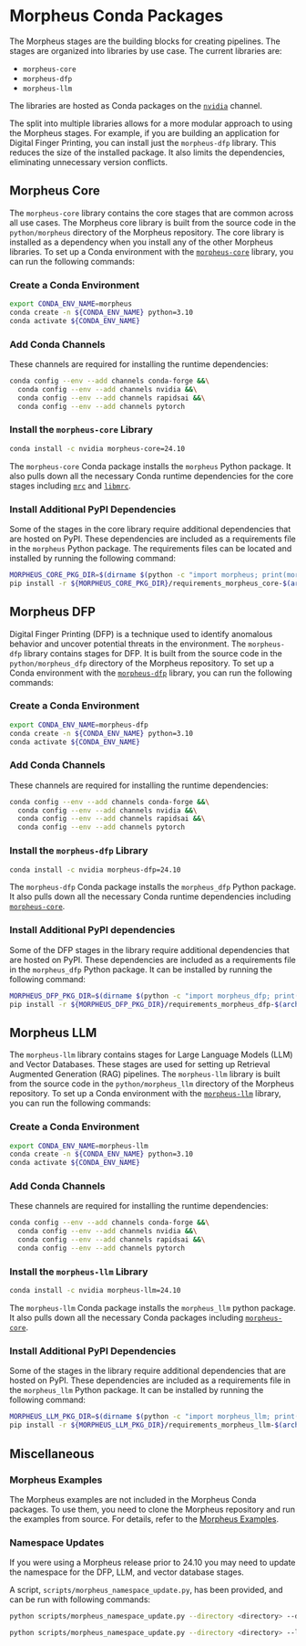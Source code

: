 <!--
SPDX-FileCopyrightText: Copyright (c) 2024-2025, NVIDIA CORPORATION & AFFILIATES. All rights reserved.
SPDX-License-Identifier: Apache-2.0

Licensed under the Apache License, Version 2.0 (the "License");
you may not use this file except in compliance with the License.
You may obtain a copy of the License at

http://www.apache.org/licenses/LICENSE-2.0

Unless required by applicable law or agreed to in writing, software
distributed under the License is distributed on an "AS IS" BASIS,
WITHOUT WARRANTIES OR CONDITIONS OF ANY KIND, either express or implied.
See the License for the specific language governing permissions and
limitations under the License.
-->

# Morpheus Conda Packages
The Morpheus stages are the building blocks for creating pipelines. The stages are organized into libraries by use case. The current libraries are:
- `morpheus-core`
- `morpheus-dfp`
- `morpheus-llm`

The  libraries are hosted as Conda packages on the [`nvidia`](https://anaconda.org/nvidia/) channel.

The split into multiple libraries allows for a more modular approach to using the Morpheus stages. For example, if you are building an application for Digital Finger Printing, you can install just the `morpheus-dfp` library. This reduces the size of the installed package. It also limits the dependencies, eliminating unnecessary version conflicts.


## Morpheus Core
The `morpheus-core` library contains the core stages that are common across all use cases. The Morpheus core library is built from the source code in the `python/morpheus` directory of the Morpheus repository. The core library is installed as a dependency when you install any of the other Morpheus libraries.
To set up a Conda environment with the [`morpheus-core`](https://anaconda.org/nvidia/morpheus-core) library, you can run the following commands:

### Create a Conda Environment
```bash
export CONDA_ENV_NAME=morpheus
conda create -n ${CONDA_ENV_NAME} python=3.10
conda activate ${CONDA_ENV_NAME}
```

### Add Conda Channels
These channels are required for installing the runtime dependencies:
```bash
conda config --env --add channels conda-forge &&\
  conda config --env --add channels nvidia &&\
  conda config --env --add channels rapidsai &&\
  conda config --env --add channels pytorch
```

### Install the `morpheus-core` Library
```bash
conda install -c nvidia morpheus-core=24.10
```
The `morpheus-core` Conda package installs the `morpheus` Python package. It also pulls down all the necessary Conda runtime dependencies for the core stages including [`mrc`](https://anaconda.org/nvidia/mrc) and [`libmrc`](https://anaconda.org/nvidia/libmrc).

### Install Additional PyPI Dependencies
Some of the stages in the core library require additional dependencies that are hosted on PyPI. These dependencies are included as a requirements file in the `morpheus` Python package. The requirements files can be located and installed by running the following command:
```bash
MORPHEUS_CORE_PKG_DIR=$(dirname $(python -c "import morpheus; print(morpheus.__file__)"))
pip install -r ${MORPHEUS_CORE_PKG_DIR}/requirements_morpheus_core-$(arch).txt
```

## Morpheus DFP
Digital Finger Printing (DFP) is a technique used to identify anomalous behavior and uncover potential threats in the environment​. The `morpheus-dfp` library contains stages for DFP. It is built from the source code in the `python/morpheus_dfp` directory of the Morpheus repository. To set up a Conda environment with the [`morpheus-dfp`](https://anaconda.org/nvidia/morpheus-dfp) library, you can run the following commands:

### Create a Conda Environment
```bash
export CONDA_ENV_NAME=morpheus-dfp
conda create -n ${CONDA_ENV_NAME} python=3.10
conda activate ${CONDA_ENV_NAME}
```

### Add Conda Channels
These channels are required for installing the runtime dependencies:
```bash
conda config --env --add channels conda-forge &&\
  conda config --env --add channels nvidia &&\
  conda config --env --add channels rapidsai &&\
  conda config --env --add channels pytorch
```

### Install the `morpheus-dfp` Library
```bash
conda install -c nvidia morpheus-dfp=24.10
```
The `morpheus-dfp` Conda package installs the `morpheus_dfp` Python package. It also pulls down all the necessary Conda runtime dependencies including [`morpheus-core`](https://anaconda.org/nvidia/morpheus-core).
### Install Additional PyPI dependencies
Some of the DFP stages in the library require additional dependencies that are hosted on PyPI. These dependencies are included as a requirements file in the `morpheus_dfp` Python package. It can be installed by running the following command:
```bash
MORPHEUS_DFP_PKG_DIR=$(dirname $(python -c "import morpheus_dfp; print(morpheus_dfp.__file__)"))
pip install -r ${MORPHEUS_DFP_PKG_DIR}/requirements_morpheus_dfp-$(arch).txt
```

## Morpheus LLM
The `morpheus-llm` library contains stages for Large Language Models (LLM) and  Vector Databases. These stages are used for setting up Retrieval Augmented Generation (RAG) pipelines. The `morpheus-llm` library is built from the source code in the `python/morpheus_llm` directory of the Morpheus repository.
To set up a Conda environment with the [`morpheus-llm`](https://anaconda.org/nvidia/morpheus-dfp) library, you can run the following commands:

### Create a Conda Environment
```bash
export CONDA_ENV_NAME=morpheus-llm
conda create -n ${CONDA_ENV_NAME} python=3.10
conda activate ${CONDA_ENV_NAME}
```

### Add Conda Channels
These channels are required for installing the runtime dependencies:
```bash
conda config --env --add channels conda-forge &&\
  conda config --env --add channels nvidia &&\
  conda config --env --add channels rapidsai &&\
  conda config --env --add channels pytorch
```

### Install the `morpheus-llm` Library
```bash
conda install -c nvidia morpheus-llm=24.10
```
The `morpheus-llm` Conda package installs the `morpheus_llm` python package. It also pulls down all the necessary Conda packages including [`morpheus-core`](https://anaconda.org/nvidia/morpheus-core).

### Install Additional PyPI Dependencies
Some of the stages in the library require additional dependencies that are hosted on PyPI. These dependencies are included as a requirements file in the `morpheus_llm` Python package. It can be installed by running the following command:
```bash
MORPHEUS_LLM_PKG_DIR=$(dirname $(python -c "import morpheus_llm; print(morpheus_llm.__file__)"))
pip install -r ${MORPHEUS_LLM_PKG_DIR}/requirements_morpheus_llm-$(arch).txt
```

## Miscellaneous
### Morpheus Examples
The Morpheus examples are not included in the Morpheus Conda packages. To use them, you need to clone the Morpheus repository and run the examples from source. For details, refer to the [Morpheus Examples](./examples.md).

### Namespace Updates
If you were using a Morpheus release prior to 24.10 you may need to update the namespace for the DFP, LLM, and vector database stages.

A script, `scripts/morpheus_namespace_update.py`, has been provided, and can be run with following commands:
```bash
python scripts/morpheus_namespace_update.py --directory <directory> --dfp
```
```bash
python scripts/morpheus_namespace_update.py --directory <directory> --llm
```
